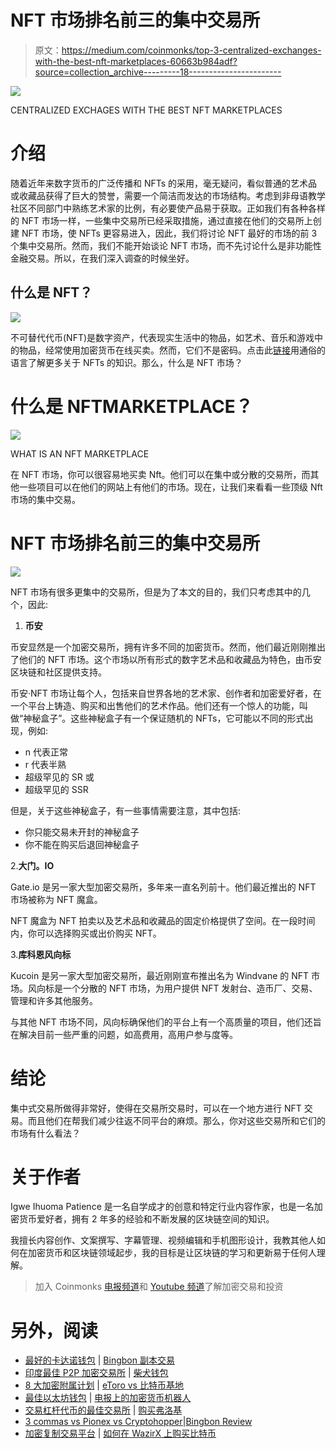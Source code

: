 # NFT 市场排名前三的集中交易所

> 原文：<https://medium.com/coinmonks/top-3-centralized-exchanges-with-the-best-nft-marketplaces-60663b984adf?source=collection_archive---------18----------------------->

![](img/b6c6a83912af34a53eac317f2b97292a.png)

CENTRALIZED EXCHAGES WITH THE BEST NFT MARKETPLACES

# 介绍

随着近年来数字货币的广泛传播和 NFTs 的采用，毫无疑问，看似普通的艺术品或收藏品获得了巨大的赞誉，需要一个简洁而发达的市场结构。考虑到非母语教学社区不同部门中熟练艺术家的比例，有必要使产品易于获取。正如我们有各种各样的 NFT 市场一样，一些集中交易所已经采取措施，通过直接在他们的交易所上创建 NFT 市场，使 NFTs 更容易进入，因此，我们将讨论 NFT 最好的市场的前 3 个集中交易所。然而，我们不能开始谈论 NFT 市场，而不先讨论什么是非功能性金融交易。所以，在我们深入调查的时候坐好。

## 什么是 NFT？

![](img/1c48b32141fb0cf0d5945ff1fb3edbc9.png)

不可替代代币(NFT)是数字资产，代表现实生活中的物品，如艺术、音乐和游戏中的物品，经常使用加密货币在线买卖。然而，它们不是密码。点击此[链接](/@michaelsihuoma/understanding-nfts-in-laymans-language-6eda30197400)用通俗的语言了解更多关于 NFTs 的知识。那么，什么是 NFT 市场？

# 什么是 NFTMARKETPLACE？

![](img/de0e68b8ac4249c13b5f4414c6c2bc96.png)

WHAT IS AN NFT MARKETPLACE

在 NFT 市场，你可以很容易地买卖 Nft。他们可以在集中或分散的交易所，而其他一些项目可以在他们的网站上有他们的市场。现在，让我们来看看一些顶级 Nft 市场的集中交易。

# NFT 市场排名前三的集中交易所

![](img/b6c6a83912af34a53eac317f2b97292a.png)

NFT 市场有很多更集中的交易所，但是为了本文的目的，我们只考虑其中的几个，因此:

1.  **币安**

币安显然是一个加密交易所，拥有许多不同的加密货币。然而，他们最近刚刚推出了他们的 NFT 市场。这个市场以所有形式的数字艺术品和收藏品为特色，由币安区块链和社区提供支持。

币安·NFT 市场让每个人，包括来自世界各地的艺术家、创作者和加密爱好者，在一个平台上铸造、购买和出售他们的艺术作品。他们还有一个惊人的功能，叫做“神秘盒子”。这些神秘盒子有一个保证随机的 NFTs，它可能以不同的形式出现，例如:

*   n 代表正常
*   r 代表半熟
*   超级罕见的 SR 或
*   超级罕见的 SSR

但是，关于这些神秘盒子，有一些事情需要注意，其中包括:

*   你只能交易未开封的神秘盒子
*   你不能在购买后退回神秘盒子

2.**大门。IO**

Gate.io 是另一家大型加密交易所，多年来一直名列前十。他们最近推出的 NFT 市场被称为 NFT 魔盒。

NFT 魔盒为 NFT 拍卖以及艺术品和收藏品的固定价格提供了空间。在一段时间内，你可以选择购买或出价购买 NFT。

3.**库科恩风向标**

Kucoin 是另一家大型加密交易所，最近刚刚宣布推出名为 Windvane 的 NFT 市场。风向标是一个分散的 NFT 市场，为用户提供 NFT 发射台、造币厂、交易、管理和许多其他服务。

与其他 NFT 市场不同，风向标确保他们的平台上有一个高质量的项目，他们还旨在解决目前一些严重的问题，如高费用，高用户参与度等。

# 结论

集中式交易所做得非常好，使得在交易所交易时，可以在一个地方进行 NFT 交易。而且他们在帮我们减少往返不同平台的麻烦。那么，你对这些交易所和它们的市场有什么看法？

# 关于作者

Igwe Ihuoma Patience 是一名自学成才的创意和特定行业内容作家，也是一名加密货币爱好者，拥有 2 年多的经验和不断发展的区块链空间的知识。

我擅长内容创作、文案撰写、字幕管理、视频编辑和手机图形设计，我教其他人如何在加密货币和区块链领域起步，我的目标是让区块链的学习和更新易于任何人理解。

> 加入 Coinmonks [电报频道](https://t.me/coincodecap)和 [Youtube 频道](https://www.youtube.com/c/coinmonks/videos)了解加密交易和投资

# 另外，阅读

*   [最好的卡达诺钱包](https://coincodecap.com/best-cardano-wallets) | [Bingbon 副本交易](https://coincodecap.com/bingbon-copy-trading)
*   [印度最佳 P2P 加密交易所](https://coincodecap.com/p2p-crypto-exchanges-in-india) | [柴犬钱包](https://coincodecap.com/baby-shiba-inu-wallets)
*   [8 大加密附属计划](https://coincodecap.com/crypto-affiliate-programs) | [eToro vs 比特币基地](https://coincodecap.com/etoro-vs-coinbase)
*   [最佳以太坊钱包](https://coincodecap.com/best-ethereum-wallets) | [电报上的加密货币机器人](https://coincodecap.com/telegram-crypto-bots)
*   [交易杠杆代币的最佳交易所](https://coincodecap.com/leveraged-token-exchanges) | [购买弗洛基](https://coincodecap.com/buy-floki-inu-token)
*   [3 commas vs Pionex vs Cryptohopper](https://coincodecap.com/3commas-vs-pionex-vs-cryptohopper)|[Bingbon Review](https://coincodecap.com/bingbon-review)
*   [加密复制交易平台](/coinmonks/top-10-crypto-copy-trading-platforms-for-beginners-d0c37c7d698c) | [如何在 WazirX 上购买比特币](/coinmonks/buy-bitcoin-on-wazirx-2d12b7989af1)